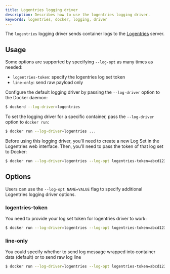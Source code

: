 ```yaml
---
title: Logentries logging driver
description: Describes how to use the logentries logging driver.
keywords: logentries, docker, logging, driver
---
```


The `logentries` logging driver sends container logs to the
[Logentries](https://logentries.com/) server.

## Usage

Some options are supported by specifying `--log-opt` as many times as needed:

 - `logentries-token`: specify the logentries log set token
 - `line-only`: send raw payload only

Configure the default logging driver by passing the
`--log-driver` option to the Docker daemon:

```bash
$ dockerd --log-driver=logentries
```

To set the logging driver for a specific container, pass the
`--log-driver` option to `docker run`:

```bash
$ docker run --log-driver=logentries ...
```

Before using this logging driver, you'll need to create a new Log Set in the
Logentries web interface. Then, you'll need to pass the token of that log set
to Docker:

```bash
$ docker run --log-driver=logentries --log-opt logentries-token=abcd1234-12ab-34cd-5678-0123456789ab
```

## Options

Users can use the `--log-opt NAME=VALUE` flag to specify additional Logentries logging driver options.

### logentries-token

You need to provide your log set token for logentries driver to work:

```bash
$ docker run --log-driver=logentries --log-opt logentries-token=abcd1234-12ab-34cd-5678-0123456789ab
```

### line-only

You could specify whether to send log message wrapped into container data (default) or to send raw log line

```bash
$ docker run --log-driver=logentries --log-opt logentries-token=abcd1234-12ab-34cd-5678-0123456789ab --log-opt line-only=true
```
